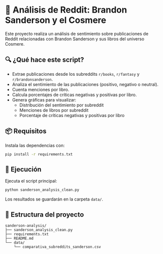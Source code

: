 # 🧠 Análisis de Reddit: Brandon Sanderson y el Cosmere

Este proyecto realiza un análisis de sentimiento sobre publicaciones de Reddit relacionadas con Brandon Sanderson y sus libros del universo Cosmere.

## 🔍 ¿Qué hace este script?

- Extrae publicaciones desde los subreddits `r/books`, `r/fantasy` y `r/brandonsanderson`.
- Analiza el sentimiento de las publicaciones (positivo, negativo o neutral).
- Cuenta menciones por libro.
- Calcula porcentajes de críticas negativas y positivas por libro.
- Genera gráficas para visualizar:
  - Distribución del sentimiento por subreddit
  - Menciones de libros por subreddit
  - Porcentaje de críticas negativas y positivas por libro

## 📦 Requisitos

Instala las dependencias con:

```bash
pip install -r requirements.txt
```

## 🚀 Ejecución

Ejecuta el script principal:

```bash
python sanderson_analysis_clean.py
```

Los resultados se guardarán en la carpeta `data/`.

## 📁 Estructura del proyecto

```
sanderson-analysis/
├── sanderson_analysis_clean.py
├── requirements.txt
├── README.md
└── data/
    └── comparativa_subreddits_sanderson.csv
```

